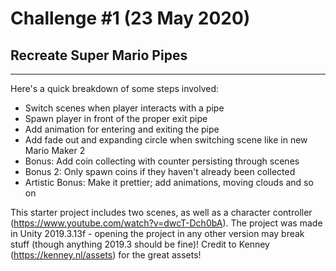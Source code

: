 # Challenge #1 (23 May 2020)
## Recreate Super Mario Pipes
---

Here's a quick breakdown of some steps involved:

 - Switch scenes when player interacts with a pipe
 - Spawn player in front of the proper exit pipe
 - Add animation for entering and exiting the pipe
 - Add fade out and expanding circle when switching scene like in new Mario Maker 2
 - Bonus: Add coin collecting with counter persisting through scenes
 - Bonus 2: Only spawn coins if they haven't already been collected
 - Artistic Bonus: Make it prettier; add animations, moving clouds and so on

This starter project includes two scenes, as well as a character controller (https://www.youtube.com/watch?v=dwcT-Dch0bA). The project was made in Unity 2019.3.13f - opening the project in any other version may break stuff (though anything 2019.3 should be fine)! Credit to Kenney (https://kenney.nl/assets) for the great assets!
